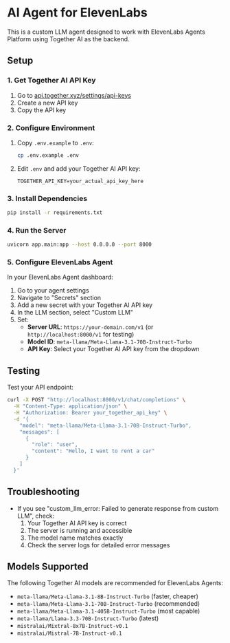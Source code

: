 # AI Agent for ElevenLabs

This is a custom LLM agent designed to work with ElevenLabs Agents Platform using Together AI as the backend.

## Setup

### 1. Get Together AI API Key

1. Go to [api.together.xyz/settings/api-keys](https://api.together.xyz/settings/api-keys)
2. Create a new API key
3. Copy the API key

### 2. Configure Environment

1. Copy `.env.example` to `.env`:
   ```bash
   cp .env.example .env
   ```

2. Edit `.env` and add your Together AI API key:
   ```
   TOGETHER_API_KEY=your_actual_api_key_here
   ```

### 3. Install Dependencies

```bash
pip install -r requirements.txt
```

### 4. Run the Server

```bash
uvicorn app.main:app --host 0.0.0.0 --port 8000
```

### 5. Configure ElevenLabs Agent

In your ElevenLabs Agent dashboard:

1. Go to your agent settings
2. Navigate to "Secrets" section
3. Add a new secret with your Together AI API key
4. In the LLM section, select "Custom LLM"
5. Set:
   - **Server URL**: `https://your-domain.com/v1` (or `http://localhost:8000/v1` for testing)
   - **Model ID**: `meta-llama/Meta-Llama-3.1-70B-Instruct-Turbo`
   - **API Key**: Select your Together AI API key from the dropdown

## Testing

Test your API endpoint:

```bash
curl -X POST "http://localhost:8000/v1/chat/completions" \
  -H "Content-Type: application/json" \
  -H "Authorization: Bearer your_together_api_key" \
  -d '{
    "model": "meta-llama/Meta-Llama-3.1-70B-Instruct-Turbo",
    "messages": [
      {
        "role": "user",
        "content": "Hello, I want to rent a car"
      }
    ]
  }'
```

## Troubleshooting

- If you see "custom_llm_error: Failed to generate response from custom LLM", check:
  1. Your Together AI API key is correct
  2. The server is running and accessible
  3. The model name matches exactly
  4. Check the server logs for detailed error messages

## Models Supported

The following Together AI models are recommended for ElevenLabs Agents:

- `meta-llama/Meta-Llama-3.1-8B-Instruct-Turbo` (faster, cheaper)
- `meta-llama/Meta-Llama-3.1-70B-Instruct-Turbo` (recommended)
- `meta-llama/Meta-Llama-3.1-405B-Instruct-Turbo` (most capable)
- `meta-llama/Llama-3.3-70B-Instruct-Turbo` (latest)
- `mistralai/Mixtral-8x7B-Instruct-v0.1`
- `mistralai/Mistral-7B-Instruct-v0.1`

